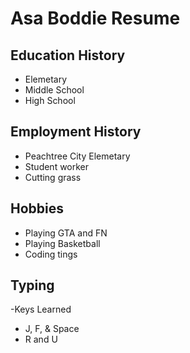 # Asa Boddie Resume

## Education History
- Elemetary
- Middle School
- High School

## Employment History
- Peachtree City Elemetary 
- Student worker 
- Cutting grass

## Hobbies
- Playing GTA and FN
- Playing Basketball
- Coding tings

## Typing
-Keys Learned
- J, F, & Space
- R and U
  
